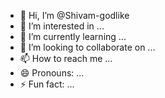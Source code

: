 - 👋 Hi, I’m @Shivam-godlike
- 👀 I’m interested in ...
- 🌱 I’m currently learning ...
- 💞️ I’m looking to collaborate on ...
- 📫 How to reach me ...
- 😄 Pronouns: ...
- ⚡ Fun fact: ...

<!---
Shivam-godlike/Shivam-godlike is a ✨ special ✨ repository because its `README.md` (this file) appears on your GitHub profile.
You can click the Preview link to take a look at your changes.
--->
